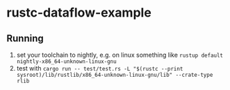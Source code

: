 # rustc-dataflow-example

## Running

1. set your toolchain to nightly, e.g. on linux something like `rustup default nightly-x86_64-unknown-linux-gnu`
2. test with `cargo run -- test/test.rs -L "$(rustc --print sysroot)/lib/rustlib/x86_64-unknown-linux-gnu/lib" --crate-type rlib`
